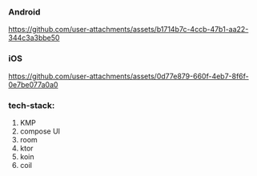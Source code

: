 ### Android

https://github.com/user-attachments/assets/b1714b7c-4ccb-47b1-aa22-344c3a3bbe50

### iOS

https://github.com/user-attachments/assets/0d77e879-660f-4eb7-8f6f-0e7be077a0a0

### tech-stack:
1. KMP
2. compose UI
3. room
4. ktor
5. koin
6. coil
